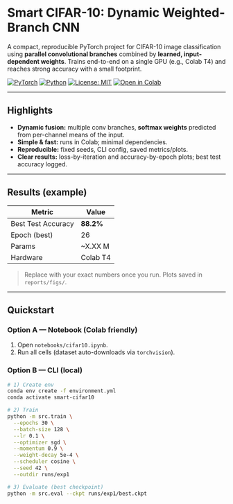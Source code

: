 # Smart CIFAR-10: Dynamic Weighted-Branch CNN

A compact, reproducible PyTorch project for CIFAR-10 image classification using **parallel convolutional branches** combined by **learned, input-dependent weights**. Trains end-to-end on a single GPU (e.g., Colab T4) and reaches strong accuracy with a small footprint.

[![PyTorch](https://img.shields.io/badge/PyTorch-2.x-EE4C2C.svg)](#)
[![Python](https://img.shields.io/badge/Python-3.10+-3776AB.svg)](#)
[![License: MIT](https://img.shields.io/badge/License-MIT-blue.svg)](#)
[![Open in Colab](https://img.shields.io/badge/Colab-Open-yellow.svg)](#)


---

## Highlights
- **Dynamic fusion:** multiple conv branches, **softmax weights** predicted from per-channel means of the input.
- **Simple & fast:** runs in Colab; minimal dependencies.
- **Reproducible:** fixed seeds, CLI config, saved metrics/plots.
- **Clear results:** loss-by-iteration and accuracy-by-epoch plots; best test accuracy logged.

---

## Results (example)
| Metric | Value |
|---|---|
| Best Test Accuracy | **88.2%** |
| Epoch (best) | 26 |
| Params | ~X.XX M |
| Hardware | Colab T4 |

> Replace with your exact numbers once you run. Plots saved in `reports/figs/`.

---

## Quickstart

### Option A — Notebook (Colab friendly)
1. Open `notebooks/cifar10.ipynb`.
2. Run all cells (dataset auto-downloads via `torchvision`).

### Option B — CLI (local)
```bash
# 1) Create env
conda env create -f environment.yml
conda activate smart-cifar10

# 2) Train
python -m src.train \
  --epochs 30 \
  --batch-size 128 \
  --lr 0.1 \
  --optimizer sgd \
  --momentum 0.9 \
  --weight-decay 5e-4 \
  --scheduler cosine \
  --seed 42 \
  --outdir runs/exp1

# 3) Evaluate (best checkpoint)
python -m src.eval --ckpt runs/exp1/best.ckpt
